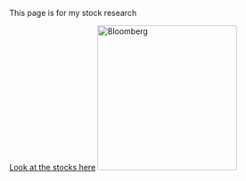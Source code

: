 <html>   
   <body>                                                                                                                                                 
   <p>This page is for my stock research</p>
   <a href="https://http://www.investorguide.com/">Look at the stocks here</a>
   <img src="https://tclibraryblog.files.wordpress.com/2014/04/bloombergadvanced10.gif" alt=Bloomberg Stock Market" width="250" height="260"/>
    </body>  
 </html>                    


